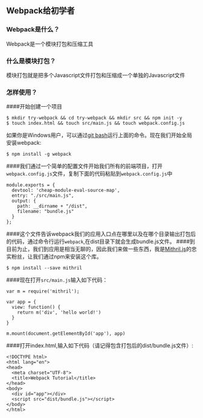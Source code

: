 ## Webpack给初学者
### Webpack是什么？
Webpack是一个模块打包和压缩工具
### 什么是模块打包？
模块打包就是把多个Javascript文件打包和压缩成一个单独的Javascript文件
### 怎样使用？
####开始创建一个项目
```
$ mkdir try-webpack && cd try-webpack && mkdir src && npm init -y
$ touch index.html && touch src/main.js && touch webpack.config.js
```
如果你是Windows用户，可以通过<a href="https://git-scm.com/downloads" target="_blank">git bash</a>运行上面的命令。现在我们开始全局安装webpack:
```
$ npm install -g webpack
```
####我们通过一个简单的配置文件开始我们所有的前端项目，打开```webpack.config.js```文件，复制下面的代码粘贴到```webpack.config.js```中
```
module.exports = {
  devtool: 'cheap-module-eval-source-map',
  entry: "./src/main.js",
  output: {
    path: __dirname + "/dist",
    filename: "bundle.js"
  }
};
```

####这个文件告诉webpack我们的应用入口点在哪里以及在哪个目录输出打包后的代码，通过命令行运行```webpack```,在dist目录下就会生成bundle.js文件。
####到目前为止，我们到应用是相当无聊的，因此我们来做一些东西，我是<a href="http://mithril.js.org/" target="_blank">Mithril.js</a>的忠实粉丝，让我们通过npm来安装这个库。

```
$ npm install --save mithril
```
####现在打开```src/main.js```输入如下代码：
```
var m = require('mithril');

var app = {
  view: function() {
    return m('div', 'hello world!')
  }
}

m.mount(document.getElementById('app'), app)
```
####打开index.html,输入如下代码（请记得包含打包后的dist/bundle.js文件）:
```
<!DOCTYPE html>
<html lang="en">
<head>
  <meta charset="UTF-8">
  <title>Webpack Tutorial</title>
</head>
<body>
  <div id="app"></div>
  <script src="dist/bundle.js"></script>
</body>
</html>
```


